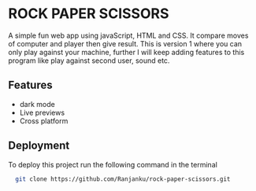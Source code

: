 
# ROCK PAPER SCISSORS

A simple fun web app using javaScript, HTML and CSS.
It compare moves of computer and player then give result. This is version 1 where you can only play against your machine, further I will keep adding features to this program like play against second user, sound etc.
## Features

- dark mode
- Live previews
- Cross platform


## Deployment

To deploy this project run the following command in the terminal

```bash
  git clone https://github.com/Ranjanku/rock-paper-scissors.git
```

